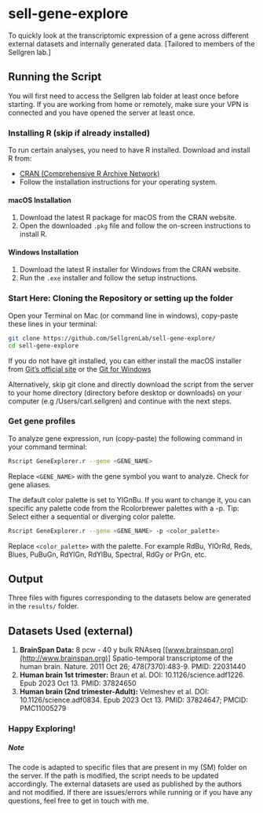 # sell-gene-explore

To quickly look at the transcriptomic expression of a gene across different external datasets and internally generated data. 
[Tailored to members of the Sellgren lab.]


## Running the Script
You will first need to access the Sellgren lab folder at least once before starting. If you are working from home or remotely, make sure your VPN is connected and you have opened the server at least once. 

### Installing R (skip if already installed)
To run certain analyses, you need to have R installed. Download and install R from:
- [CRAN (Comprehensive R Archive Network)](https://cran.r-project.org/)
- Follow the installation instructions for your operating system.

#### macOS Installation
1. Download the latest R package for macOS from the CRAN website.
2. Open the downloaded `.pkg` file and follow the on-screen instructions to install R.

#### Windows Installation
1. Download the latest R installer for Windows from the CRAN website.
2. Run the `.exe` installer and follow the setup instructions.


### Start Here: Cloning the Repository or setting up the folder
Open your Terminal on Mac (or command line in windows), copy-paste these lines in your terminal:
```bash
git clone https://github.com/SellgrenLab/sell-gene-explore/
cd sell-gene-explore
```
If you do not have git installed, you can either install the macOS installer from [Git’s official site](https://git-scm.com/download/mac) or the [Git for Windows](https://git-scm.com/download/win)

Alternatively, skip git clone and directly download the script from the server to your home directory (directory before desktop or downloads) on your computer (e.g /Users/carl.sellgren) and continue with the next steps. 

### Get gene profiles
To analyze gene expression, run (copy-paste) the following command in your command terminal:

```bash
Rscript GeneExplorer.r --gene <GENE_NAME> 
```
Replace ```<GENE_NAME>``` with the gene symbol you want to analyze. Check for gene aliases. 

The default color palette is set to YlGnBu. If you want to change it, you can specific any palette code from the Rcolorbrewer palettes with a -p. Tip: Select either a sequential or diverging color palette. 

```bash
Rscript GeneExplorer.r --gene <GENE_NAME> -p <color_palette>
```
Replace ```<color_palette>``` with the palette. For example RdBu, YlOrRd, Reds, Blues, PuBuGn, RdYlGn, RdYlBu, Spectral, RdGy or PrGn, etc. 

## Output

Three files with figures corresponding to the datasets below are generated in the ```results/``` folder.

## Datasets Used (external)

1. **BrainSpan Data:** 8 pcw - 40 y bulk RNAseq [[www.brainspan.org](http://www.brainspan.org)] Spatio-temporal transcriptome of the human brain. Nature. 2011 Oct 26; 478(7370):483-9. PMID: 22031440
2. **Human brain 1st trimester:** Braun et al. DOI: 10.1126/science.adf1226. Epub 2023 Oct 13. PMID: 37824650
3. **Human brain (2nd trimester-Adult):** Velmeshev et al. DOI: 10.1126/science.adf0834. Epub 2023 Oct 13. PMID: 37824647; PMCID: PMC11005279


### Happy Exploring!

##### Note 
The code is adapted to specific files that are present in my (SM) folder on the server. If the path is modified, the script needs to be updated accordingly. The external datasets are used as published by the authors and not modified. If there are issues/errors while running or if you have any questions, feel free to get in touch with me. 





